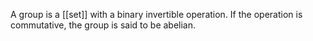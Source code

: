 A group is a [[set]] with a binary invertible operation. If the operation is commutative, the group is said to be abelian.